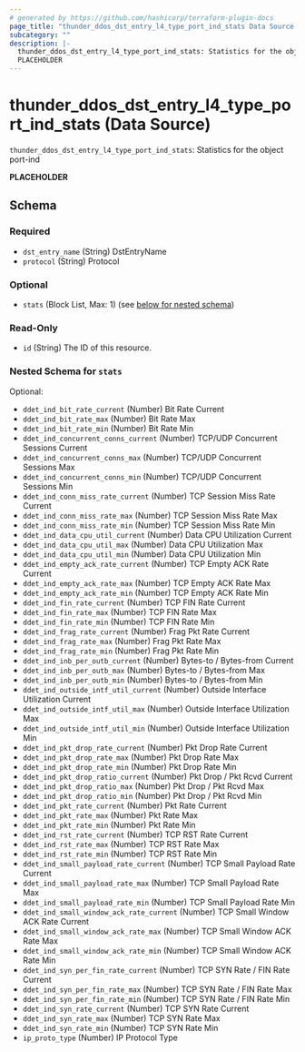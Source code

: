 ```yaml
---
# generated by https://github.com/hashicorp/terraform-plugin-docs
page_title: "thunder_ddos_dst_entry_l4_type_port_ind_stats Data Source - terraform-provider-thunder"
subcategory: ""
description: |-
  thunder_ddos_dst_entry_l4_type_port_ind_stats: Statistics for the object port-ind
  PLACEHOLDER
---
```


# thunder_ddos_dst_entry_l4_type_port_ind_stats (Data Source)

`thunder_ddos_dst_entry_l4_type_port_ind_stats`: Statistics for the object port-ind

__PLACEHOLDER__



<!-- schema generated by tfplugindocs -->
## Schema

### Required

- `dst_entry_name` (String) DstEntryName
- `protocol` (String) Protocol

### Optional

- `stats` (Block List, Max: 1) (see [below for nested schema](#nestedblock--stats))

### Read-Only

- `id` (String) The ID of this resource.

<a id="nestedblock--stats"></a>
### Nested Schema for `stats`

Optional:

- `ddet_ind_bit_rate_current` (Number) Bit Rate Current
- `ddet_ind_bit_rate_max` (Number) Bit Rate Max
- `ddet_ind_bit_rate_min` (Number) Bit Rate Min
- `ddet_ind_concurrent_conns_current` (Number) TCP/UDP Concurrent Sessions Current
- `ddet_ind_concurrent_conns_max` (Number) TCP/UDP Concurrent Sessions Max
- `ddet_ind_concurrent_conns_min` (Number) TCP/UDP Concurrent Sessions Min
- `ddet_ind_conn_miss_rate_current` (Number) TCP Session Miss Rate Current
- `ddet_ind_conn_miss_rate_max` (Number) TCP Session Miss Rate Max
- `ddet_ind_conn_miss_rate_min` (Number) TCP Session Miss Rate Min
- `ddet_ind_data_cpu_util_current` (Number) Data CPU Utilization Current
- `ddet_ind_data_cpu_util_max` (Number) Data CPU Utilization Max
- `ddet_ind_data_cpu_util_min` (Number) Data CPU Utilization Min
- `ddet_ind_empty_ack_rate_current` (Number) TCP Empty ACK Rate Current
- `ddet_ind_empty_ack_rate_max` (Number) TCP Empty ACK Rate Max
- `ddet_ind_empty_ack_rate_min` (Number) TCP Empty ACK Rate Min
- `ddet_ind_fin_rate_current` (Number) TCP FIN Rate Current
- `ddet_ind_fin_rate_max` (Number) TCP FIN Rate Max
- `ddet_ind_fin_rate_min` (Number) TCP FIN Rate Min
- `ddet_ind_frag_rate_current` (Number) Frag Pkt Rate Current
- `ddet_ind_frag_rate_max` (Number) Frag Pkt Rate Max
- `ddet_ind_frag_rate_min` (Number) Frag Pkt Rate Min
- `ddet_ind_inb_per_outb_current` (Number) Bytes-to / Bytes-from Current
- `ddet_ind_inb_per_outb_max` (Number) Bytes-to / Bytes-from Max
- `ddet_ind_inb_per_outb_min` (Number) Bytes-to / Bytes-from Min
- `ddet_ind_outside_intf_util_current` (Number) Outside Interface Utilization Current
- `ddet_ind_outside_intf_util_max` (Number) Outside Interface Utilization Max
- `ddet_ind_outside_intf_util_min` (Number) Outside Interface Utilization Min
- `ddet_ind_pkt_drop_rate_current` (Number) Pkt Drop Rate Current
- `ddet_ind_pkt_drop_rate_max` (Number) Pkt Drop Rate Max
- `ddet_ind_pkt_drop_rate_min` (Number) Pkt Drop Rate Min
- `ddet_ind_pkt_drop_ratio_current` (Number) Pkt Drop / Pkt Rcvd Current
- `ddet_ind_pkt_drop_ratio_max` (Number) Pkt Drop / Pkt Rcvd Max
- `ddet_ind_pkt_drop_ratio_min` (Number) Pkt Drop / Pkt Rcvd Min
- `ddet_ind_pkt_rate_current` (Number) Pkt Rate Current
- `ddet_ind_pkt_rate_max` (Number) Pkt Rate Max
- `ddet_ind_pkt_rate_min` (Number) Pkt Rate Min
- `ddet_ind_rst_rate_current` (Number) TCP RST Rate Current
- `ddet_ind_rst_rate_max` (Number) TCP RST Rate Max
- `ddet_ind_rst_rate_min` (Number) TCP RST Rate Min
- `ddet_ind_small_payload_rate_current` (Number) TCP Small Payload Rate Current
- `ddet_ind_small_payload_rate_max` (Number) TCP Small Payload Rate Max
- `ddet_ind_small_payload_rate_min` (Number) TCP Small Payload Rate Min
- `ddet_ind_small_window_ack_rate_current` (Number) TCP Small Window ACK Rate Current
- `ddet_ind_small_window_ack_rate_max` (Number) TCP Small Window ACK Rate Max
- `ddet_ind_small_window_ack_rate_min` (Number) TCP Small Window ACK Rate Min
- `ddet_ind_syn_per_fin_rate_current` (Number) TCP SYN Rate / FIN Rate Current
- `ddet_ind_syn_per_fin_rate_max` (Number) TCP SYN Rate / FIN Rate Max
- `ddet_ind_syn_per_fin_rate_min` (Number) TCP SYN Rate / FIN Rate Min
- `ddet_ind_syn_rate_current` (Number) TCP SYN Rate Current
- `ddet_ind_syn_rate_max` (Number) TCP SYN Rate Max
- `ddet_ind_syn_rate_min` (Number) TCP SYN Rate Min
- `ip_proto_type` (Number) IP Protocol Type


